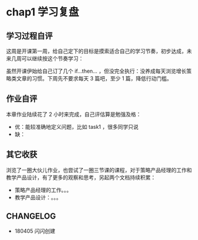 # chap1 学习复盘

## 学习过程自评

这周是开课第一周，给自己定下的目标是摸索适合自己的学习节奏，初步达成，未来几周可以继续按这个节奏学习：



虽然开课伊始给自己订了几个 if…then… ，但没完全执行：没养成每天浏览增长策略类文章的习惯。下周先不要求每天 3 篇吧，至少 1 篇，降低行动门槛。


## 作业自评

本章作业陆续花了 2 小时来完成，自己评估算是勉强及格：

- 优：能较准确地定义问题，比如 task1 ，很多同学只说 
- 缺：


## 其它收获

浏览了一圈大伙儿作业，也尝试了一圈三节课的课程，对于策略产品经理的工作和教学产品设计，有了更多的观察和思考，另起两个文档持续积累：


- 策略产品经理的工作。。。
- 教学产品设计：。。。


## CHANGELOG 

- 180405 闪闪创建

